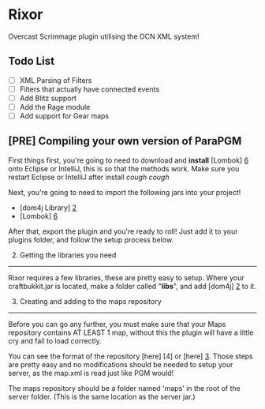 Rixor
==================

Overcast Scrimmage plugin utilising the OCN XML system!

Todo List
---------
- [ ] XML Parsing of Filters
- [ ] Filters that actually have connected events
- [ ] Add Blitz support
- [ ] Add the Rage module
- [ ] Add support for Gear maps

[PRE] Compiling your own version of ParaPGM
-------------------------------------------
First things first, you're going to need to download and **install** [Lombok] [6] onto Eclipse or IntelliJ, this is so that the methods work. Make sure you restart Eclipse or IntelliJ after install *cough* *cough*

Next, you're going to need to import the following jars into your project!
- [dom4j Library] [2]
- [Lombok] [6]

After that, export the plugin and you're ready to roll! Just add it to your plugins folder, and follow the setup process below.


2. Getting the libraries you need
---------------------------------
Rixor requires a few libraries, these are pretty easy to setup.
Where your craftbukkit.jar is located, make a folder called "**libs**", and add [dom4j] [2] to it.

3. Creating and adding to the maps repository
---------------------------------------------
Before you can go any further, you must make sure that your Maps repository contains AT LEAST 1 map, without this the plugin will have a little cry and fail to load correctly.

You can see the format of the repository [here] [4] or [here] [3]. Those steps are pretty easy and no modifications should be needed to setup your server, as the map.xml is read just like PGM would!

The maps repository should be a folder named 'maps' in the root of the server folder. (This is the same location as the server jar.)


[2]: http://scrimmage1.teamloading.com/dom4j.jar "dom4j"
[3]: https://maps.oc.tc/ "Overcast Maps"
[6]: http://projectlombok.org/ "Project Lombok"
